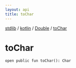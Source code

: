 ```yaml
---
layout: api
title: toChar
---
```

[stdlib](../../index.md) / [kotlin](../index.md) / [Double](index.md) / [toChar](toChar.md)

# toChar

```
open public fun toChar(): Char
```
